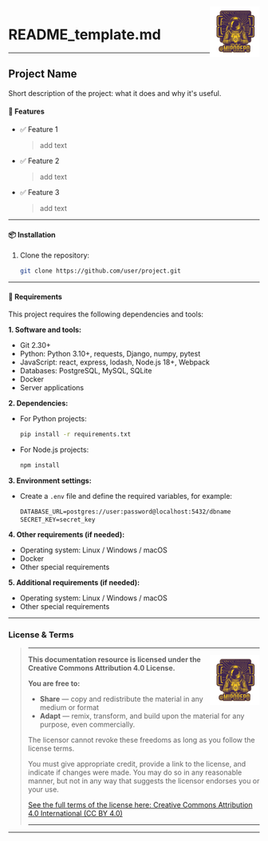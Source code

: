 <img src="repo_transparent_100.png" alt="logo" style="float: right;">

# README_template.md
---
## Project Name
Short description of the project: what it does and why it's useful.
#### 🚀 Features

- ✅ Feature 1
   > add text
- ✅ Feature 2
   > add text
- ✅ Feature 3
   > add text
---
#### 📦 Installation

1. Clone the repository:
   ```bash
   git clone https://github.com/user/project.git
---
#### 🔧 Requirements

This project requires the following dependencies and tools:

**1. Software and tools:**
   - Git 2.30+
   - Python: Python 3.10+, requests, Django, numpy, pytest
   - JavaScript: react, express, lodash, Node.js 18+, Webpack
   - Databases: PostgreSQL, MySQL, SQLite
   - Docker
   - Server applications

**2. Dependencies:**
   - For Python projects:
     ```bash
     pip install -r requirements.txt
     
   - For Node.js projects:
     ```bash
     npm install
     ```

**3. Environment settings:**
   - Create a `.env` file and define the required variables, for example:
     ```env
     DATABASE_URL=postgres://user:password@localhost:5432/dbname
     SECRET_KEY=secret_key
     ```

**4. Other requirements (if needed):**
   - Operating system: Linux / Windows / macOS
   - Docker
   - Other special requirements

**5. Additional requirements (if needed):**
   - Operating system: Linux / Windows / macOS
   - Other special requirements

---
### License & Terms
>---
><img src="repo_transparent_100.png" alt="logo" style="float: right;">
>
>__This documentation resource is licensed under the Creative Commons Attribution 4.0 License.__
>
>__You are free to:__
>- __Share__ — copy and redistribute the material in any medium or format
>- __Adapt__ — remix, transform, and build upon the material for any purpose, even commercially.
>
>The licensor cannot revoke these freedoms as long as you follow the license terms.
>
>You must give appropriate credit, provide a link to the license, and indicate if changes were made. 
>You may do so in any reasonable manner, but not in any way that suggests the licensor endorses you or your use.
>
>[See the full terms of the license here: Creative Commons Attribution 4.0 International (CC BY 4.0)](https://creativecommons.org/licenses/by/4.0/)
>
>---
---

